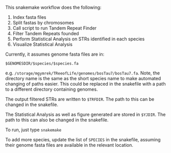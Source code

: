 
This snakemake workflow does the following:

1. Index fasta files
2. Split fastas by chromosomes
3. Call script to run Tandem Repeat Finder
4. Filter Tandem Repeats founded
5. Perform Statistical Analysis on STRs identified in each species
6. Visualize Statistical Analysis

Currently, it assumes genome fasta files are in:

```
$GENOMESDIR/$species/$species.fa
```

e.g. `/storage/mgymrek/TReeofLife/genomes/bosTau7/bosTau7.fa`. Note, the directory name is the same as the short species name to make automated changing of paths easier. This could be replaced in the snakefile with a path to a different directory containing genomes.

The output filtered STRs are written to `$TRFDIR`. The path to this can be changed in the snakefile.

The Statistical Analysis as well as figure generated are stored in `$YJDIR`. The path to this can also be changed in the snakefile.

To run, just type `snakemake`

To add more species, update the list of `SPECIES` in the snakefile, assuming their genome fasta files are available in the relevant location.
